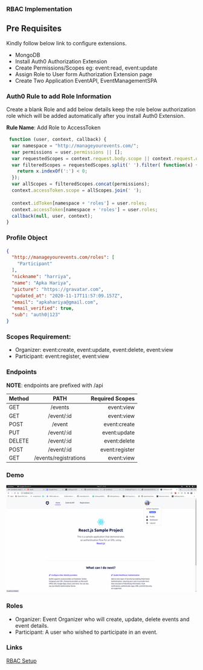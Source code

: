 ### RBAC Implementation

## Pre Requisites

Kindly follow below link to configure extensions.

- MongoDB
- Install Auth0 Authorization Extension
- Create Permissions/Scopes eg: event:read, event:update
- Assign Role to User form Authorization Extension page
- Create Two Application EventAPI, EventManagementSPA


### Auth0 Rule to add Role Information
Create a blank Role and add below details keep the role below authorization role which will be added automatically after you install Auth0 Extension.

**Rule Name**: Add Role to AccessToken
```js
 function (user, context, callback) {
  var namespace = "http://manageyourevents.com/";
  var permissions = user.permissions || [];
  var requestedScopes = context.request.body.scope || context.request.query.scope;
  var filteredScopes = requestedScopes.split(' ').filter( function(x) {
    return x.indexOf(':') < 0;
  });
  var allScopes = filteredScopes.concat(permissions);
  context.accessToken.scope = allScopes.join(' ');

  context.idToken[namespace + 'roles'] = user.roles;
  context.accessToken[namespace + 'roles'] = user.roles;
  callback(null, user, context);
}
```

### Profile Object
```json
{
  "http://manageyourevents.com/roles": [
    "Participant"
  ],
  "nickname": "harriya",
  "name": "Apka Hariya",
  "picture": "https://gravatar.com",
  "updated_at": "2020-11-17T11:57:09.157Z",
  "email": "apkahariya@gmail.com",
  "email_verified": true,
  "sub": "auth0|123"
}
```

### Scopes Requirement:
- Organizer: event:create, event:update, event:delete, event:view
- Participant: event:register, event:view

### Endpoints
**NOTE**: endpoints are prefixed with /api

| Method   |      PATH              | Required Scopes |
|----------|:----------------------:| ---------------:|
| GET      |  /events               |  event:view     |
| GET      |  /event/:id            |  event:view     |
| POST     |  /event                |  event:create   |
| PUT      |  /event/:id            |  event:update   |
| DELETE   |  /event/:id            |  event:delete   |
| POST     |  /event/:id            |  event:register |
| GET      |  /events/registrations |  event:view     |


### Demo
![Demo](images/demo.gif)

### Roles
- Organizer: Event Organizer who will create, update, delete events and event details.
- Participant: A user who wished to participate in an event.

### Links
[RBAC Setup](https://auth0.com/docs/authorization/rbac)